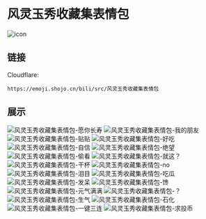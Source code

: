 # 风灵玉秀收藏集表情包
![icon](https://emoji.shojo.cn/bili/src/风灵玉秀收藏集表情包/icon.png)
## 链接
Cloudflare:
```
https://emoji.shojo.cn/bili/src/风灵玉秀收藏集表情包
```
## 展示
![风灵玉秀收藏集表情包-愿你长寿](https://emoji.shojo.cn/bili/src/风灵玉秀收藏集表情包/风灵玉秀收藏集表情包-愿你长寿.png)
![风灵玉秀收藏集表情包-我的朋友](https://emoji.shojo.cn/bili/src/风灵玉秀收藏集表情包/风灵玉秀收藏集表情包-我的朋友.png)
![风灵玉秀收藏集表情包-贴贴](https://emoji.shojo.cn/bili/src/风灵玉秀收藏集表情包/风灵玉秀收藏集表情包-贴贴.png)
![风灵玉秀收藏集表情包-好吃](https://emoji.shojo.cn/bili/src/风灵玉秀收藏集表情包/风灵玉秀收藏集表情包-好吃.png)
![风灵玉秀收藏集表情包-自信](https://emoji.shojo.cn/bili/src/风灵玉秀收藏集表情包/风灵玉秀收藏集表情包-自信.png)
![风灵玉秀收藏集表情包-绝望](https://emoji.shojo.cn/bili/src/风灵玉秀收藏集表情包/风灵玉秀收藏集表情包-绝望.png)
![风灵玉秀收藏集表情包-偷看](https://emoji.shojo.cn/bili/src/风灵玉秀收藏集表情包/风灵玉秀收藏集表情包-偷看.png)
![风灵玉秀收藏集表情包-就这？](https://emoji.shojo.cn/bili/src/风灵玉秀收藏集表情包/风灵玉秀收藏集表情包-就这？.png)
![风灵玉秀收藏集表情包-干杯](https://emoji.shojo.cn/bili/src/风灵玉秀收藏集表情包/风灵玉秀收藏集表情包-干杯.png)
![风灵玉秀收藏集表情包-no](https://emoji.shojo.cn/bili/src/风灵玉秀收藏集表情包/风灵玉秀收藏集表情包-no.png)
![风灵玉秀收藏集表情包-泪目](https://emoji.shojo.cn/bili/src/风灵玉秀收藏集表情包/风灵玉秀收藏集表情包-泪目.png)
![风灵玉秀收藏集表情包-吃瓜](https://emoji.shojo.cn/bili/src/风灵玉秀收藏集表情包/风灵玉秀收藏集表情包-吃瓜.png)
![风灵玉秀收藏集表情包-发呆](https://emoji.shojo.cn/bili/src/风灵玉秀收藏集表情包/风灵玉秀收藏集表情包-发呆.png)
![风灵玉秀收藏集表情包-馋](https://emoji.shojo.cn/bili/src/风灵玉秀收藏集表情包/风灵玉秀收藏集表情包-馋.png)
![风灵玉秀收藏集表情包-元气满满](https://emoji.shojo.cn/bili/src/风灵玉秀收藏集表情包/风灵玉秀收藏集表情包-元气满满.png)
![风灵玉秀收藏集表情包-？](https://emoji.shojo.cn/bili/src/风灵玉秀收藏集表情包/风灵玉秀收藏集表情包-？.png)
![风灵玉秀收藏集表情包-生气](https://emoji.shojo.cn/bili/src/风灵玉秀收藏集表情包/风灵玉秀收藏集表情包-生气.png)
![风灵玉秀收藏集表情包-石化](https://emoji.shojo.cn/bili/src/风灵玉秀收藏集表情包/风灵玉秀收藏集表情包-石化.png)
![风灵玉秀收藏集表情包-一键三连](https://emoji.shojo.cn/bili/src/风灵玉秀收藏集表情包/风灵玉秀收藏集表情包-一键三连.png)
![风灵玉秀收藏集表情包-求投币](https://emoji.shojo.cn/bili/src/风灵玉秀收藏集表情包/风灵玉秀收藏集表情包-求投币.png)
